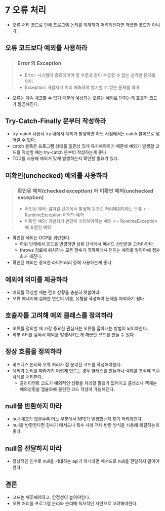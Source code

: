 # 7 오류 처리

- 오류 처리 코드로 인해 프로그램 논리를 이해하기 어려워진다면 깨끗한 코드가 아니다.

## 오류 코드보다 예외를 사용하라
> ### Error 와 Exception
>-  Error: 시스템이 종료되어야 할 수준과 같이 수습할 수 없는 심각한 문제를 의미
> -  Exception: 개발자가 미리 예측하여 방지할 수 있는 문제를 의미

- 오류는 계속 체크할 수 없기 때문에 예상되는 오류는 예외로 던지는게 호출자 코드가 깔끔해진다.

## Try-Catch-Finally 문부터 작성하라
- try-catch 사용시 try 내에서 예외가 발생하면 어느 시점에서든 catch 블록으로 넘어갈 수 있다.
- catch 블록은 프로그램 상태를 일관성 있게 유지해야하기 때문에 예외가 발생할 코드를 작성할 때는 try-catch 문부터 작성하는게 좋다.
- TDD를 사용해 예외가 맞게 발생하는지 확인할 필요가 있다.

## 미확인(unchecked) 예외를 사용하라
> ### 확인된 예외(checked exception) 와 미확인 예외(unchecked exception)
> - 확인된 예외: 컴파일 단계에서 발생해 무조건 처리해줘야하는 오류
    >   - RuntimeException 이외의 예외
> - 미확인 예외: 개발자가 판단해 처리해야하는 예외
    >   - RuntimeException 에 포함된 예외
> 

- 확인된 예외는 OCP를 위반한다.
  - 하위 단계에서 코드를 변경하면 상위 단계에서 메서드 선언문을 고쳐야한다.
  - throws 경로에 위치하는 모든 함수가 최하위에서 던지는 예외를 알아야해 캡슐화가 깨진다.
- 확인된 예외는 중요한 라이브러리 등에 사용하는게 좋다.

## 예외에 의미를 제공하라
- 예외를 작성할 때는 전후 상황을 충분히 덧붙여라.
- 오류 메세지에 실패한 연산의 이름, 유형을 작성해야 문제를 파악하기 쉽다

## 호출자를 고려해 예외 클래스를 정의하라
- 오류를 정의할 때 가장 중요한 관심사는 오류를 잡아내는 방법이 되어야한다.
- 외부 API를 감싸서 예외를 발생시키는게 깨끗한 코드를 만들 수 있다.

## 정상 흐름을 정의하라
- 비즈니스 논리와 오류 처리가 잘 분리된 코드를 작성해야한다.
- 예외가 논리를 따라가기 어렵게 만드는 경우 클래스를 만들거나 객체를 조작해 특수 사례를 처리한다.
  - 클라이언트 코드가 예외적인 상황을 처리할 필요가 없어지고 클래스나 객체는 예외상황을 캡슐화해 클린한 코드 작성이 가능해진다.

## null을 반환하지 마라
- null 체크가 많을수록 어느 부분에서 NPE가 발생했는지 찾기 어려워진다.
- null을 반환한다면 감싸기 메서드나 특수 사례 객체 반환 방식을 사용해 해결하는게 좋다.

## null을 전달하지 마라
- 정상적인 인수로 null을 기대하는 api가 아니라면 메서드로 null을 전달하지 말아야한다.

## 결론
- 코드는 깨끗해야하고, 안정성이 높아야한다.
- 오류 처리를 프로그램 논리와 분리해 독자적인 사안으로 고려해야한다.
